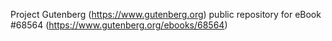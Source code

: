 Project Gutenberg (https://www.gutenberg.org) public repository for eBook #68564 (https://www.gutenberg.org/ebooks/68564)
